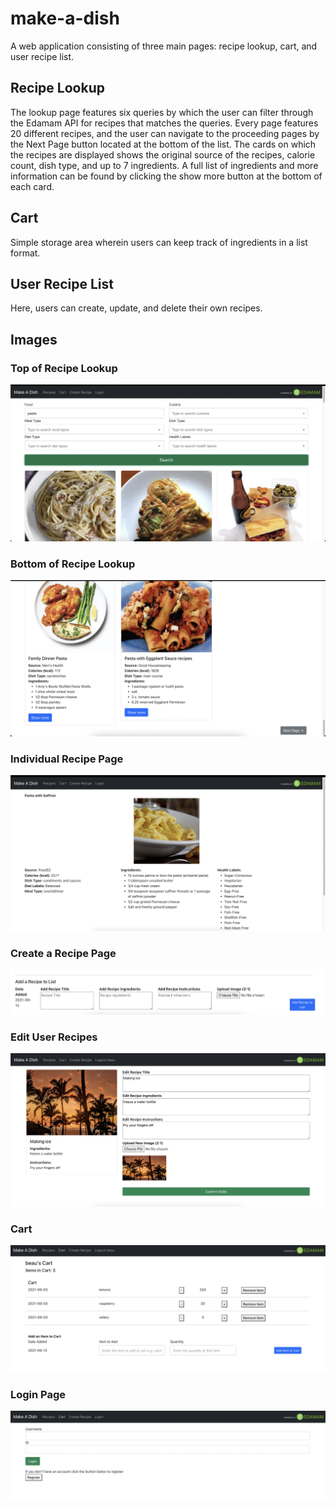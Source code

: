 # make-a-dish

A web application consisting of three main pages: recipe lookup, cart, and user recipe list. 

## Recipe Lookup

The lookup page features six queries by which the user can filter through the Edamam API for recipes that matches the queries. Every page features 20 different
recipes, and the user can navigate to the proceeding pages by the Next Page button located at the bottom of the list. The cards on which the recipes are displayed
shows the original source of the recipes, calorie count, dish type, and up to 7 ingredients. A full list of ingredients and more information can be found by clicking 
the show more button at the bottom of each card.

## Cart

Simple storage area wherein users can keep track of ingredients in a list format.

## User Recipe List

Here, users can create, update, and delete their own recipes.

## Images

### Top of Recipe Lookup
![Top of Recipe Lookup](images/rlist-top.png)

### Bottom of Recipe Lookup
![Bottom of Recipe Lookup](images/rlist-bottom.png)

### Individual Recipe Page
![Individual Recipe Page](images/recipe.png)

### Create a Recipe Page
![Create a Recipe Page](images/createrecipe.png)

### Edit User Recipes
![Recipe Editing Page](images/editrecipe.png)

### Cart
![User's cart](images/cart.png)

### Login Page
![Login/Registration Page](images/login.png)
